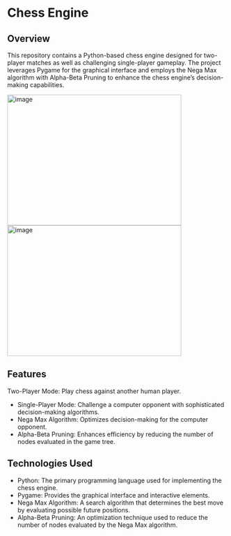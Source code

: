 # Chess Engine




## Overview
This repository contains a Python-based chess engine designed for two-player matches as well as challenging single-player gameplay. The project leverages Pygame for the graphical interface and employs the Nega Max algorithm with Alpha-Beta Pruning to enhance the chess engine’s decision-making capabilities.

<img src="https://github.com/user-attachments/assets/854c38f2-077f-42ae-8ce6-14226426a52c" alt="image" width="400" height="300"/>  <img src="https://github.com/user-attachments/assets/375c7971-a298-47cb-b7de-e953ff0104e6" alt="image" width="400" height="300"/>



## Features
Two-Player Mode: Play chess against another human player.
- Single-Player Mode: Challenge a computer opponent with sophisticated decision-making algorithms.
- Nega Max Algorithm: Optimizes decision-making for the computer opponent.
- Alpha-Beta Pruning: Enhances efficiency by reducing the number of nodes evaluated in the game tree.

## Technologies Used
- Python: The primary programming language used for implementing the chess engine.
- Pygame: Provides the graphical interface and interactive elements.
- Nega Max Algorithm: A search algorithm that determines the best move by evaluating possible future positions.
- Alpha-Beta Pruning: An optimization technique used to reduce the number of nodes evaluated by the Nega Max algorithm.
